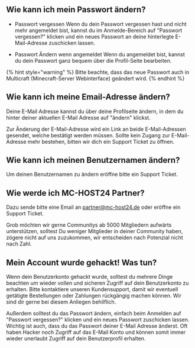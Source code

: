 ## Wie kann ich mein Passwort ändern?

* Passwort vergessen
Wenn du dein Passwort vergessen hast und nicht mehr angemeldet bist, kannst du im Anmelde-Bereich auf "Passwort vergessen?" klicken und ein neues Passwort an deine hinterlegte E-Mail-Adresse zuschicken lassen.

* Passwort Ändern wenn angemeldet
Wenn du angemeldet bist, kannst du dein Passwort ganz bequem über die Profil-Seite bearbeiten.

 {% hint style="warning" %}
Bitte beachte, dass das neue Passwort auch in Multicraft (Minecraft-Server Webinterface) geändert wird.
{% endhint %}


## Wie kann ich meine Email-Adresse ändern?

Deine E-Mail Adresse kannst du über deine Profilseite ändern, in dem du hinter deiner aktuellen E-Mail Adresse auf "ändern" klickst.

Zur Änderung der E-Mail-Adresse wird ein Link an beide E-Mail-Adressen gesendet, welche bestätigt werden müssen.
Sollte kein Zugang zur E-Mail-Adresse mehr bestehen, bitten wir dich ein Support Ticket zu öffnen.


## Wie kann ich meinen Benutzernamen ändern?

Um deinen Benutzernamen zu ändern eröffne bitte ein Support Ticket.


## Wie werde ich MC-HOST24 Partner?

Dazu sende bitte eine Email an partner@mc-host24.de oder eröffne ein Support Ticket.

Grob möchten wir gerne Communitys ab 5000 Mitgliedern aufwärts unterstützen, 
solltest Du weniger Mitglieder in deiner Community haben, zögere nicht auf uns zuzukommen, wir entscheiden nach Potenzial nicht nach Zahl.


## Mein Account wurde gehackt! Was tun?

Wenn dein Benutzerkonto gehackt wurde, solltest du mehrere Dinge beachten um wieder vollen und sicheren Zugriff auf dein Benutzerkonto zu erhalten.
Bitte kontaktiere unseren Kundensupport, damit wir eventuell getätigte Bestellungen oder Zahlungen rückgängig machen können. Wir sind dir gerne bei diesem Anliegen behilflich.

Außerdem solltest du das Passwort ändern, einfach beim Anmelden auf "Passwort vergessen?" klicken und ein neues Passwort zuschicken lassen.
Wichtig ist auch, dass du das Passwort deiner E-Mail Adresse änderst. Oft haben Hacker noch Zugriff auf das E-Mail Konto und können somit immer wieder unerlaubt Zugriff auf dein Benutzerprofil erhalten.
